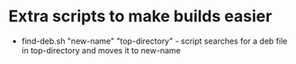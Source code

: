 Extra scripts to make builds easier
===================================

* find-deb.sh "new-name" "top-directory" - script searches for a deb file in top-directory and moves it to new-name
